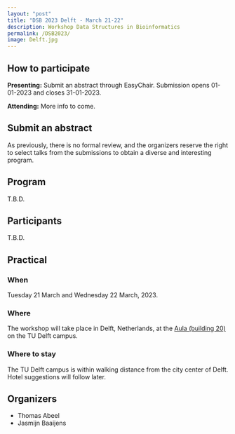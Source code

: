 ```yaml
---
layout: "post"
title: "DSB 2023 Delft - March 21-22"
description: Workshop Data Structures in Bioinformatics
permalink: /DSB2023/
image: Delft.jpg
---
```

## How to participate

**Presenting:** Submit an abstract through EasyChair. Submission opens 01-01-2023 and closes 31-01-2023.

**Attending:** More info to come.

## Submit an abstract

As previously, there is no formal review, and the organizers reserve the right to select talks from the submissions to obtain a diverse and interesting program.

## Program

T.B.D.

## Participants

T.B.D.

## Practical

### When

Tuesday 21 March and Wednesday 22 March, 2023.

### Where

The workshop will take place in Delft, Netherlands, at the [Aula (building 20)](https://iamap.tudelft.nl/poi/gebouw-20/) on the TU Delft campus.

### Where to stay

The TU Delft campus is within walking distance from the city center of Delft. Hotel suggestions will follow later.

## Organizers

* Thomas Abeel
* Jasmijn Baaijens
